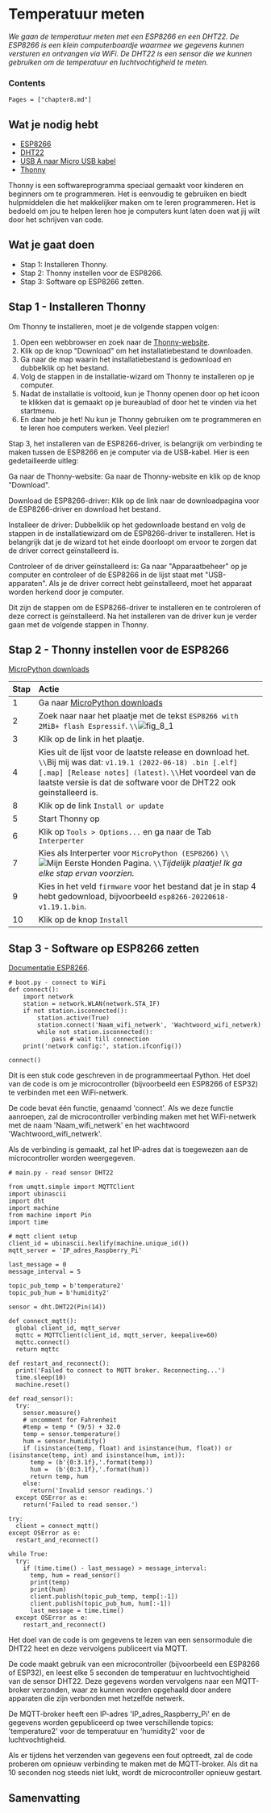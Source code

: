 # Temperatuur meten

*We gaan de temperatuur meten met een ESP8266 en een DHT22. De ESP8266 is een klein computerboardje waarmee we gegevens kunnen versturen en ontvangen via WiFi. De DHT22 is een sensor die we kunnen gebruiken om de temperatuur en luchtvochtigheid te meten.*

### Contents

```@contents
Pages = ["chapter8.md"]
```

## Wat je nodig hebt

- [ESP8266](https://elektronicavoorjou.nl/product/nodemcu-esp8266-wifi-board/)
- [DHT22](https://elektronicavoorjou.nl/product/dht22-temp-vocht-sensor/)
- [USB A naar Micro USB kabel](https://elektronicavoorjou.nl/product/micro-usb-kabel-1m/)
- [Thonny](https://thonny.org/)

Thonny is een softwareprogramma speciaal gemaakt voor kinderen en beginners om te programmeren. Het is eenvoudig te gebruiken en biedt hulpmiddelen die het makkelijker maken om te leren programmeren. Het is bedoeld om jou te helpen leren hoe je computers kunt laten doen wat jij wilt door het schrijven van code.

## Wat je gaat doen

- Stap 1: Installeren Thonny.
- Stap 2: Thonny instellen voor de ESP8266.
- Stap 3: Software op ESP8266 zetten.

## Stap 1 - Installeren Thonny

Om Thonny te installeren, moet je de volgende stappen volgen:

1. Open een webbrowser en zoek naar de [Thonny-website](https://thonny.org/).
2. Klik op de knop "Download" om het installatiebestand te downloaden.
3. Ga naar de map waarin het installatiebestand is gedownload en dubbelklik op het bestand.
4. Volg de stappen in de installatie-wizard om Thonny te installeren op je computer.
5. Nadat de installatie is voltooid, kun je Thonny openen door op het icoon te klikken dat is gemaakt op je bureaublad of door het te vinden via het startmenu.
6. En daar heb je het! Nu kun je Thonny gebruiken om te programmeren en te leren hoe computers werken. Veel plezier!

Stap 3, het installeren van de ESP8266-driver, is belangrijk om verbinding te maken tussen de ESP8266 en je computer via de USB-kabel. Hier is een gedetailleerde uitleg:

Ga naar de Thonny-website: Ga naar de Thonny-website en klik op de knop "Download".

Download de ESP8266-driver: Klik op de link naar de downloadpagina voor de ESP8266-driver en download het bestand.

Installeer de driver: Dubbelklik op het gedownloade bestand en volg de stappen in de installatiewizard om de ESP8266-driver te installeren. Het is belangrijk dat je de wizard tot het einde doorloopt om ervoor te zorgen dat de driver correct geïnstalleerd is.

Controleer of de driver geïnstalleerd is: Ga naar "Apparaatbeheer" op je computer en controleer of de ESP8266 in de lijst staat met "USB-apparaten". Als je de driver correct hebt geïnstalleerd, moet het apparaat worden herkend door je computer.

Dit zijn de stappen om de ESP8266-driver te installeren en te controleren of deze correct is geïnstalleerd. Na het installeren van de driver kun je verder gaan met de volgende stappen in Thonny.

## Stap 2 - Thonny instellen voor de ESP8266

[MicroPython downloads](https://micropython.org/download/)

|Stap        | Actie      |
|:---------- | :---------- |
| 1 | Ga naar [MicroPython downloads](https://micropython.org/download/) |
| 2 | Zoek naar naar het plaatje met de tekst `ESP8266 with 2MiB+ flash Espressif`. ``\\``![fig_8_1](assets/fig_5.png)|
| 3 | Klik op de link in het plaatje. |
| 4 | Kies uit de lijst voor de laatste release en download het. ``\\``Bij mij was dat: `v1.19.1 (2022-06-18) .bin [.elf] [.map] [Release notes] (latest)`. ``\\``Het voordeel van de laatste versie is dat de software voor de DHT22 ook geinstalleerd is. |
| 8 | Klik op de link `Install or update`|
| 5 | Start Thonny op |
| 6 | Klik op `Tools > Options...` en ga naar de Tab `Interperter` |
| 7 | Kies als Interperter voor `MicroPython (ESP8266)` ``\\``![Mijn Eerste Honden Pagina](assets/hs.jpg). ``\\``*Tijdelijk plaatje! Ik ga elke stap ervan voorzien.* |
| 9 | Kies in het veld `firmware` voor het bestand dat je in stap 4 hebt gedownload, bijvoorbeeld `esp8266-20220618-v1.19.1.bin`. |
| 10 | Klik op de knop `Install` | 

## Stap 3 - Software op ESP8266 zetten

[Documentatie ESP8266](https://docs.micropython.org/en/latest/esp8266/quickref.html).

```
# boot.py - connect to WiFi
def connect():
    import network
    station = network.WLAN(network.STA_IF)
    if not station.isconnected():
        station.active(True)
        station.connect('Naam_wifi_netwerk', 'Wachtwoord_wifi_netwerk)
        while not station.isconnected():
            pass # wait till connection
    print('network config:', station.ifconfig())
    
connect()
```

Dit is een stuk code geschreven in de programmeertaal Python. Het doel van de code is om je microcontroller (bijvoorbeeld een ESP8266 of ESP32) te verbinden met een WiFi-netwerk.

De code bevat één functie, genaamd 'connect'. Als we deze functie aanroepen, zal de microcontroller verbinding maken met het WiFi-netwerk met de naam 'Naam_wifi_netwerk' en het wachtwoord 'Wachtwoord_wifi_netwerk'.

Als de verbinding is gemaakt, zal het IP-adres dat is toegewezen aan de microcontroller worden weergegeven.

```
# main.py - read sensor DHT22

from umqtt.simple import MQTTClient
import ubinascii
import dht
import machine
from machine import Pin
import time

# mqtt client setup
client_id = ubinascii.hexlify(machine.unique_id())
mqtt_server = 'IP_adres_Raspberry_Pi'

last_message = 0
message_interval = 5

topic_pub_temp = b'temperature2'
topic_pub_hum = b'humidity2'

sensor = dht.DHT22(Pin(14))

def connect_mqtt():
  global client_id, mqtt_server
  mqttc = MQTTClient(client_id, mqtt_server, keepalive=60)
  mqttc.connect()
  return mqttc

def restart_and_reconnect():
  print('Failed to connect to MQTT broker. Reconnecting...')
  time.sleep(10)
  machine.reset()

def read_sensor():
  try:
    sensor.measure()
    # uncomment for Fahrenheit
    #temp = temp * (9/5) + 32.0
    temp = sensor.temperature()
    hum = sensor.humidity()
    if (isinstance(temp, float) and isinstance(hum, float)) or (isinstance(temp, int) and isinstance(hum, int)):
      temp = (b'{0:3.1f},'.format(temp))
      hum =  (b'{0:3.1f},'.format(hum))
      return temp, hum
    else:
      return('Invalid sensor readings.')
  except OSError as e:
    return('Failed to read sensor.')

try:
  client = connect_mqtt()
except OSError as e:
  restart_and_reconnect()

while True:
  try:
    if (time.time() - last_message) > message_interval:
      temp, hum = read_sensor()
      print(temp)
      print(hum)
      client.publish(topic_pub_temp, temp[:-1])
      client.publish(topic_pub_hum, hum[:-1])
      last_message = time.time()
  except OSError as e:
    restart_and_reconnect()
```

Het doel van de code is om gegevens te lezen van een sensormodule die DHT22 heet en deze vervolgens publiceert via MQTT.

De code maakt gebruik van een microcontroller (bijvoorbeeld een ESP8266 of ESP32), en leest elke 5 seconden de temperatuur en luchtvochtigheid van de sensor DHT22. Deze gegevens worden vervolgens naar een MQTT-broker verzonden, waar ze kunnen worden opgehaald door andere apparaten die zijn verbonden met hetzelfde netwerk.

De MQTT-broker heeft een IP-adres 'IP_adres_Raspberry_Pi' en de gegevens worden gepubliceerd op twee verschillende topics: 'temperature2' voor de temperatuur en 'humidity2' voor de luchtvochtigheid.

Als er tijdens het verzenden van gegevens een fout optreedt, zal de code proberen om opnieuw verbinding te maken met de MQTT-broker. Als dit na 10 seconden nog steeds niet lukt, wordt de microcontroller opnieuw gestart.

## Samenvatting
